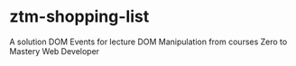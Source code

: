 # ztm-shopping-list

A solution DOM Events for lecture DOM Manipulation from courses Zero to Mastery Web Developer
